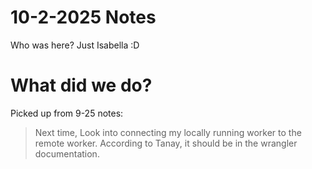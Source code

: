 # 10-2-2025 Notes

Who was here? Just Isabella :D

# What did we do?
 Picked up from 9-25 notes: 
> Next time, Look into connecting my locally running worker to the remote worker. According to Tanay, it should be in the wrangler documentation.

